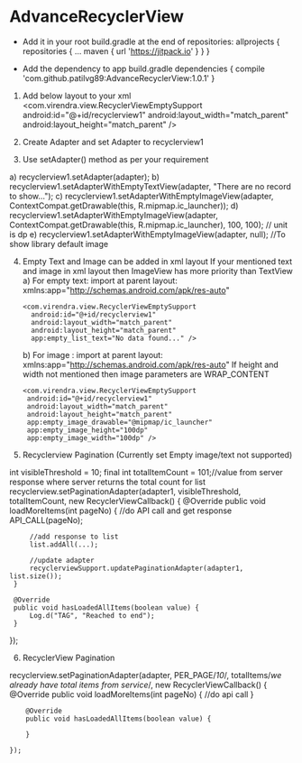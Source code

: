 # AdvanceRecyclerView

* Add it in your root build.gradle at the end of repositories:
  allprojects {
	  repositories {
		  ...
		  maven { url 'https://jitpack.io' }
	  }
  }
  
* Add the dependency to app build.gradle
	dependencies {
	   compile 'com.github.patilvg89:AdvanceRecyclerView:1.0.1'
	}

1) Add below layout to your xml
  <com.virendra.view.RecyclerViewEmptySupport
   android:id="@+id/recyclerview1"
   android:layout_width="match_parent"
   android:layout_height="match_parent" />

2) Create Adapter and set Adapter to recyclerview1

3) Use setAdapter() method as per your requirement
  
a) recyclerview1.setAdapter(adapter);
b) recyclerview1.setAdapterWithEmptyTextView(adapter, "There are no record to show...");
c) recyclerview1.setAdapterWithEmptyImageView(adapter, ContextCompat.getDrawable(this, R.mipmap.ic_launcher));
d) recyclerview1.setAdapterWithEmptyImageView(adapter, ContextCompat.getDrawable(this, R.mipmap.ic_launcher), 100, 100); // unit is dp
e) recyclerview1.setAdapterWithEmptyImageView(adapter, null); //To show library default image

4) Empty Text and Image can be added in xml layout
   If your mentioned text and image in xml layout then ImageView has more priority than TextView
   a)  For empty text:  import at parent layout:  xmlns:app="http://schemas.android.com/apk/res-auto"
 
       <com.virendra.view.RecyclerViewEmptySupport
         android:id="@+id/recyclerview1"
         android:layout_width="match_parent"
         android:layout_height="match_parent"
         app:empty_list_text="No data found..." />
 
    b) For image : import at parent layout:  xmlns:app="http://schemas.android.com/apk/res-auto"
       If height and width not mentioned then image parameters are WRAP_CONTENT
 
       <com.virendra.view.RecyclerViewEmptySupport
        android:id="@+id/recyclerview1"
        android:layout_width="match_parent"
        android:layout_height="match_parent"
        app:empty_image_drawable="@mipmap/ic_launcher"
        app:empty_image_height="100dp"
        app:empty_image_width="100dp" />

5) Recyclerview Pagination (Currently set Empty image/text not supported)

int visibleThreshold = 10;
final int totalItemCount = 101;//value from  server response where server returns the total count for list
recyclerview.setPaginationAdapter(adapter1, visibleThreshold, totalItemCount, new RecyclerViewCallback() {
     @Override
     public void loadMoreItems(int pageNo) {
         //do API call and get response
         API_CALL(pageNo);
         
         //add response to list
         list.addAll(...);
         
         //update adapter
         recyclerviewSupport.updatePaginationAdapter(adapter1, list.size());
     }

     @Override
     public void hasLoadedAllItems(boolean value) {
         Log.d("TAG", "Reached to end");
     }
 });
 
 
 6) RecyclerView Pagination
	


recyclerview.setPaginationAdapter(adapter, PER_PAGE/*10*/, totalItems/*we already have total items from service*/, new RecyclerViewCallback() {
    @Override
        public void loadMoreItems(int pageNo) {
           //do api call
        }

        @Override
        public void hasLoadedAllItems(boolean value) {

        }

    });


